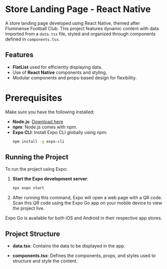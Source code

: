 # Store Landing Page - React Native

A store landing page developed using React Native, themed after Fluminense Football Club. This project features dynamic content with data imported from a `data.tsx` file, styled and organized through components defined in `components.tsx`.

## Features

- **FlatList** used for efficiently displaying data.
- Use of **React Native** components and styling.
- Modular components and props-based design for flexibility.

# Prerequisites

Make sure you have the following installed:

- **Node.js**: [Download here](https://nodejs.org/)
- **npm**: Node.js comes with npm.
- **Expo CLI**: Install Expo CLI globally using npm:
  ```bash
  npm install -g expo-cli
  
## Running the Project
To run the project using Expo:

1. **Start the Expo development server**:
   ```bash
   npx expo start
 2. After running this command, Expo will open a web page with a QR code. Scan this QR code using the Expo Go app on your mobile device to view the project live.

Expo Go is available for both iOS and Android in their respective app stores.

## Project Structure

- **data.tsx**: Contains the data to be displayed in the app.

- **components.tsx**: Defines the components, props, and styles used to structure and style the content.
